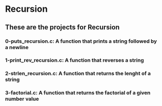 # Recursion
## These are the projects for Recursion

### 0-puts_recursion.c: A function that prints a string followed by a newline
### 1-print_rev_recursion.c: A function that reverses a string
### 2-strlen_recursion.c: A function that returns the lenght of a string
### 3-factorial.c: A function that returns the factorial of a given number value
